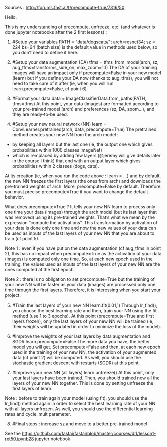 Sources : http://forums.fast.ai/t/precompute-true/7316/50


Hello,

This is my understanding of precompute, unfreeze, etc. (and whatever is done jupyter notebooks after the 2 first lessons) :

1. #Setup your variables
PATH = "data/dogscats/"; arch=resnet34; sz = 224
bs=64 (batch size) is the default value in methods used below, so you don’t need to define it here.

2. #Setup your data augmentation (DA)
tfms = tfms_from_model(arch, sz, aug_tfms=transforms_side_on, max_zoom=1.1)
The DA of your training images will have an impact only if precompute=False in your new model (learn) but if you define your DA now (thanks to aug_tfms), you will not need to take care of it after (ie, when you will run learn.precompute=False, cf point 6).

3. #Format your data
data = ImageClassifierData.from_paths(PATH, tfms=tfms)
At this point, your data (images) are formatted according to your pre-trained model (arch) and preferences (sz, DA, zoom…), and they are ready-to-be used.

4. #Setup your new neural network (NN)
learn = ConvLearner.pretrained(arch, data, precompute=True)
The pretrained method creates your new NN from the arch model :

* by keeping all layers but the last one (ie, the output one which gives probabilities within 1000 classes ImageNet)
* which is remplaced by adding few layers (@jeremy will give details later in the course I think) that end with an output layer which gives probabilities within 2 classes (dogs, cats).

At its creation (ie, when you run the code above : learn = ...) and by default, the new NN freezes the first layers (the ones from arch) and downloads the pre-trained weights of arch.
More, precompute=False by default. Therefore, you must precise precompute=True if you want to change the default behavior.

What does precompute=True ? It tells your new NN learn to process only one time your data (images) through the arch model (but its last layer that was removed) using its pre-trained weights. That’s what we mean by the expression “compute the activations”. This transformation by activation of your data is done only one time and now the new values of your data can be used as inputs of the last layers of your new NN that you are about to train (cf point 5).

Note 1 : even if you have put on the data augmentation (cf aug_tfms in point 2), this has no impact when precompute=True as the activation of your data (images) is computed only one time. So, at each new epoch used in the training, the values used as inputs of the last layers of your new NN are the ones computed at the first epoch.

Note 2 : there is no obligation to set precompute=True but the training of your new NN will be faster as your data (images) are processed only one time through the first layers. Therefore, it is interessing when you start your project.

5. #Train the last layers of your new NN
learn.fit(0.01,1)
Through lr_find(), you choose the best learning rate and then, train your NN using the fit method (use 1 to 3 epochs). At this point (precompute=True and first layers frozen), only the last layers of your new NN will be trained (ie, their weights will be updated in order to minimize the loss of the model).

6. #Improve the weights of your last layers by data augmentation and SGDR
learn.precompute=False
The more data you have, the better model you will get. Set precompute=False and then, at each new epoch used in the training of your new NN, the activation of your augmented data (cf point 2) will be computed. As well, you should use the stochastic gradient descent with restarts (SGDR) at this point.

7. #Improve your new NN (all layers)
learn.unfreeze()
At this point, only your last layers have been trained. Then, you should trained now all the layers of your new NN together. This is done by setting unfreeze the first layers of learn.

Note : before to train again your model (using fit), you should use the lr_find() method again in order to select the best learning rate of your NN with all layers unfrozen. As well, you should use the differential learning rates and cycle_mult parameter.

8. #Final steps : increase sz and move to a better pre-trained model

See the https://github.com/fastai/fastai/blob/master/courses/dl1/lesson1-rxt50.ipynb28 jupyter notebook
